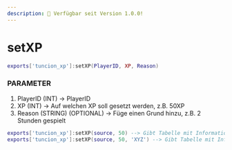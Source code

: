 ```yaml
---
description: 🔧 Verfügbar seit Version 1.0.0!
---
```


# setXP

```lua title="Export-Syntax"
exports['tuncion_xp']:setXP(PlayerID, XP, Reason)
```

### PARAMETER

1. PlayerID <span className="color-blue">(INT)</span> <span className="color-orange">-> PlayerID</span>
2. XP <span className="color-blue">(INT)</span> <span className="color-orange">-> Auf welchen XP soll gesetzt werden, z.B. 50XP</span>
3. Reason <span className="color-blue">(STRING) (OPTIONAL)</span> <span className="color-orange">-> Füge einen Grund hinzu, z.B. 2 Stunden gespielt</span>

```lua
exports['tuncion_xp']:setXP(source, 50) --> Gibt Tabelle mit Informationen zurück
exports['tuncion_xp']:setXP(source, 50, 'XYZ') --> Gibt Tabelle mit Informationen zurück
```